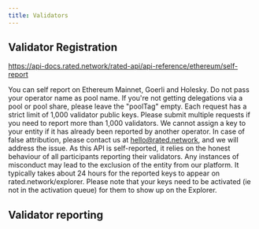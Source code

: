 ```yaml
---
title: Validators
---
```


## Validator Registration

https://api-docs.rated.network/rated-api/api-reference/ethereum/self-report

You can self report on Ethereum Mainnet, Goerli and Holesky.
Do not pass your operator name as pool name. If you're not getting delegations via a pool or pool share, please leave the "poolTag" empty.
Each request has a strict limit of 1,000 validator public keys. Please submit multiple requests if you need to report more than 1,000 validators.
We cannot assign a key to your entity if it has already been reported by another operator. In case of false attribution, please contact us at hello@rated.network, and we will address the issue.
As this API is self-reported, it relies on the honest behaviour of all participants reporting their validators. Any instances of misconduct may lead to the exclusion of the entity from our platform.
It typically takes about 24 hours for the reported keys to appear on rated.network/explorer. Please note that your keys need to be activated (ie not in the activation queue) for them to show up on the Explorer.

## Validator reporting
